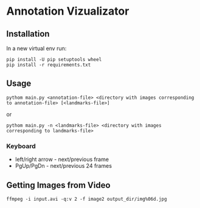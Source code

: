 # Annotation Vizualizator


## Installation

In a new virtual env run:

```
pip install -U pip setuptools wheel
pip install -r requirements.txt
```


## Usage

`pythom main.py <annotation-file> <directory with images corresponding to annotation-file> [<landmarks-file>]`

or

`pythom main.py -n <landmarks-file> <directory with images corresponding to landmarks-file>`


### Keyboard

- left/right arrow - next/previous frame
- PgUp/PgDn - next/previous 24 frames


## Getting Images from Video

```
ffmpeg -i input.avi -q:v 2 -f image2 output_dir/img%06d.jpg
```